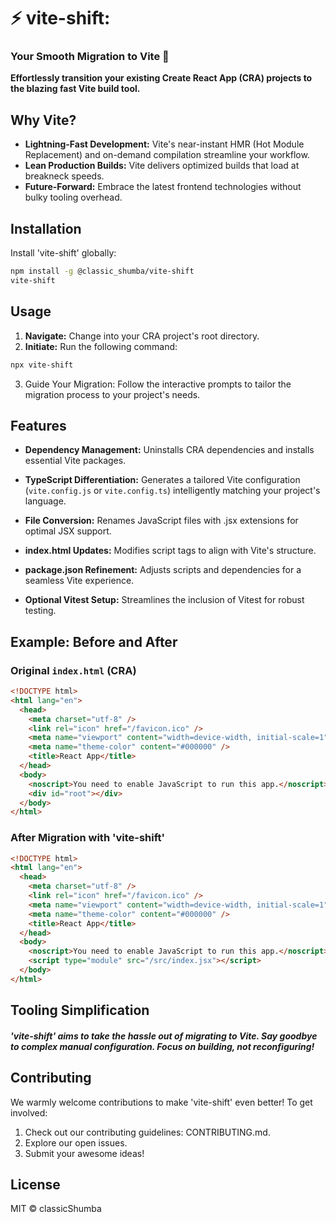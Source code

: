 # ⚡ vite-shift: 
### Your Smooth Migration to Vite 🚀

**Effortlessly transition your existing Create React App (CRA) projects to the blazing fast Vite build tool.**

## Why Vite?

* **Lightning-Fast Development:** Vite's near-instant HMR (Hot Module Replacement) and on-demand compilation streamline your workflow.
* **Lean Production Builds:** Vite delivers optimized builds that load at breakneck speeds.
* **Future-Forward:** Embrace the latest frontend technologies without bulky tooling overhead.

## Installation

Install 'vite-shift' globally:

```bash
npm install -g @classic_shumba/vite-shift
vite-shift
```
## Usage
1. **Navigate:** Change into your CRA project's root directory.
2. **Initiate:** Run the following command:

```bash
npx vite-shift
```
3. Guide Your Migration: Follow the interactive prompts to tailor the migration process to your project's needs.

## Features

* **Dependency Management:** Uninstalls CRA dependencies and installs essential Vite packages.

* **TypeScript Differentiation:** Generates a tailored Vite configuration (`vite.config.js` or `vite.config.ts`) intelligently matching your project's language.

* **File Conversion:** Renames JavaScript files with .jsx extensions for optimal JSX support.

* **index.html Updates:** Modifies script tags to align with Vite's structure.

* **package.json Refinement:** Adjusts scripts and dependencies for a seamless Vite experience.

* **Optional Vitest Setup:** Streamlines the inclusion of Vitest for robust testing.


## Example: Before and After
### Original `index.html` (CRA)
```html
<!DOCTYPE html>
<html lang="en">
  <head>
    <meta charset="utf-8" />
    <link rel="icon" href="/favicon.ico" />
    <meta name="viewport" content="width=device-width, initial-scale=1" />
    <meta name="theme-color" content="#000000" />
    <title>React App</title>
  </head>
  <body>
    <noscript>You need to enable JavaScript to run this app.</noscript>
    <div id="root"></div>
  </body>
</html>
```
### After Migration with 'vite-shift'
```html
<!DOCTYPE html>
<html lang="en">
  <head>
    <meta charset="utf-8" />
    <link rel="icon" href="/favicon.ico" />
    <meta name="viewport" content="width=device-width, initial-scale=1" />
    <meta name="theme-color" content="#000000" />
    <title>React App</title>
  </head>
  <body>
    <noscript>You need to enable JavaScript to run this app.</noscript>
    <script type="module" src="/src/index.jsx"></script> 
  </body>
</html>
```

## Tooling Simplification
##### 'vite-shift' aims to take the hassle out of migrating to Vite. Say goodbye to complex manual configuration. Focus on building, not reconfiguring!

## Contributing
We warmly welcome contributions to make 'vite-shift' even better! To get involved:

1. Check out our contributing guidelines: CONTRIBUTING.md.
2. Explore our open issues.
3. Submit your awesome ideas!

## License

MIT © classicShumba 

